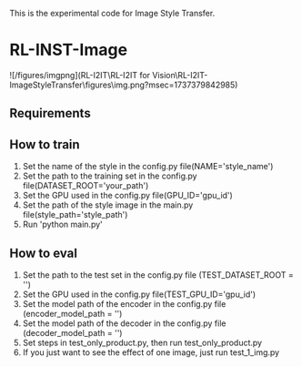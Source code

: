 This is the experimental code for Image Style Transfer.

# RL-INST-Image

![/figures/imgpng](RL-I2IT\RL-I2IT for Vision\RL-I2IT-ImageStyleTransfer\figures\img.png?msec=1737379842985)

## Requirements

## How to train

1. Set the name of the style in the config.py file(NAME='style_name')
2. Set the path to the training set in the config.py file(DATASET_ROOT='your_path')
3. Set the GPU used in the config.py file(GPU_ID='gpu_id')
4. Set the path of the style image in the main.py file(style_path='style_path')
5. Run 'python main.py'

## How to eval

1. Set the path to the test set in the config.py file (TEST_DATASET_ROOT = '')
2. Set the GPU used in the config.py file(TEST_GPU_ID='gpu_id')
3. Set the model path of the encoder in the config.py file (encoder_model_path = '')
4. Set the model path of the decoder in the config.py file (decoder_model_path = '')
5. Set steps in test_only_product.py, then run test_only_product.py
6. If you just want to see the effect of one image, just run test_1_img.py
